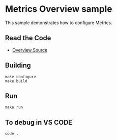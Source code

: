 Metrics Overview sample
===

This sample demonstrates how to configure Metrics.

## Read the Code

* [Overview Source](https://github.com/sensedeep/dynamodb-metrics/tree/main/samples/overview/src/index.js)

## Building

```
make configure
make build
```

## Run

```
make run
```

## To debug in VS CODE

```
code .
```
